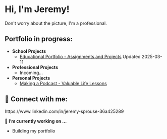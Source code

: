 <h1>Hi, I'm Jeremy!</h1>
Don't worry about the picture, I'm a professional.

<h2>Portfolio in progress:</h2>

- <b>School Projects</b>
  - [Educational Portfolio - Assignments and Projects](https://github.com/sauskez/schoolprojects) Updated 2025-03-11
- <b>Professional Projects</b>
  - Incoming... 
- <b>Personal Projects</b>
  - [Making a Podcast - Valuable Life Lessons](https://github.com/sauskez/ufhpodcast)</i>

<h2> 🤳 Connect with me:</h2>

<p>https://www.linkedin.com/in/jeremy-sprouse-36a425289</p>

<b>🔭 I’m currently working on ...</b>
- <p>Building my portfolio</p>
